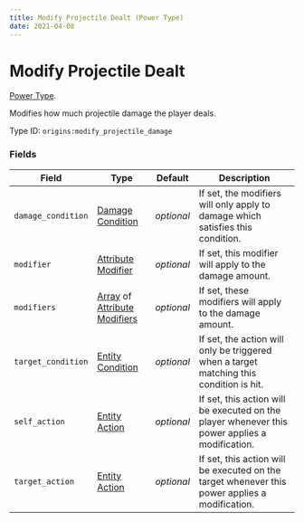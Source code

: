 ```yaml
---
title: Modify Projectile Dealt (Power Type)
date: 2021-04-08
---
```

# Modify Projectile Dealt

[Power Type](../power_types.md).

Modifies how much projectile damage the player deals.

Type ID: `origins:modify_projectile_damage`

### Fields

Field  | Type | Default | Description
-------|------|---------|-------------
`damage_condition` | [Damage Condition](../damage_conditions.md) | _optional_ | If set, the modifiers will only apply to damage which satisfies this condition.
`modifier` | [Attribute Modifier](../data_types/attribute_modifier.md) | _optional_ | If set, this modifier will apply to the damage amount.
`modifiers` | [Array](../data_types/array.md) of [Attribute Modifiers](../data_types/attribute_modifier.md) | _optional_ | If set, these modifiers will apply to the damage amount.
`target_condition` | [Entity Condition](../entity_conditions.md) | _optional_ | If set, the action will only be triggered when a target matching this condition is hit.
`self_action` | [Entity Action](../entity_actions.md) | _optional_ | If set, this action will be executed on the player whenever this power applies a modification.
`target_action` | [Entity Action](../entity_actions.md) | _optional_ | If set, this action will be executed on the target whenever this power applies a modification.
